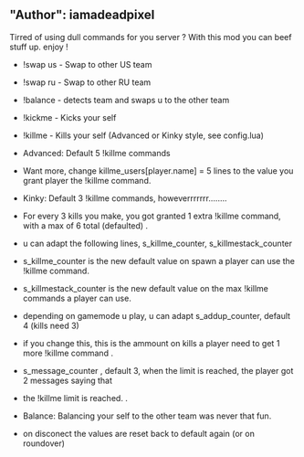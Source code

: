 ## "Author": iamadeadpixel

Tirred of using dull commands for you server ?
With this mod you can beef stuff up.
enjoy !

- !swap us - Swap to other US team
- !swap ru - Swap to other RU team
- !balance - detects team and swaps u to the other team
- !kickme  - Kicks your self

- !killme  - Kills your self (Advanced or Kinky style, see config.lua)
- Advanced: Default 5 !killme commands
- Want more, change killme_users[player.name] = 5 lines to the value you grant player the !killme command.

- Kinky: Default 3 !killme commands, howeverrrrrrr........
- For every 3 kills you make, you got granted 1 extra !killme command, with a max of 6 total (defaulted)
.
- u can adapt the following lines, s_killme_counter, s_killmestack_counter
- s_killme_counter is the new default value on spawn a player can use the !killme command.
- s_killmestack_counter is the new default value on the max !killme commands a player can use.
- depending on gamemode u play, u can adapt s_addup_counter, default 4 (kills need 3)
- if you change this, this is the ammount on kills a player need to get 1 more !killme command
.
- s_message_counter , default 3, when the limit is reached, the player got 2 messages saying that
- the !killme limit is reached.
.
- Balance: Balancing your self to the other team was never that fun.

- on disconect the values are reset back to default again (or on roundover)
